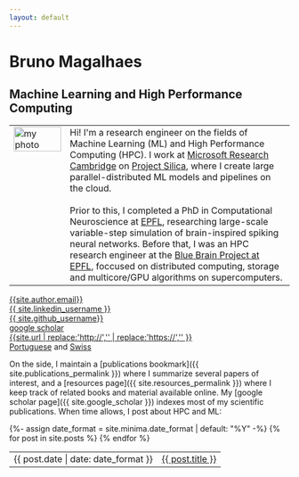 ```yaml
---
layout: default
---
```


<h1 class="post-title p-name" itemprop="name headline">Bruno Magalhaes</h1>

## Machine Learning and High Performance Computing

<table style='table-layout:fixed; border:none; border-collapse:collapse; cellspacing:0; cellpadding:0'>
<tr>
<td width="20%" style='border:none; vertical-align: top;'> <img src="{{site.photo}}" alt="my photo" width="100%" height="100%"/> </td>
<td style="border:none">
Hi! I'm a research engineer on the fields of Machine Learning (ML) and High Performance Computing (HPC). I work at <a href="https://www.microsoft.com/en-us/research/lab/microsoft-research-cambridge/">Microsoft Research Cambridge</a> on <a href="https://www.microsoft.com/en-us/research/project/project-silica/">Project Silica</a>, where I create large parallel-distributed ML models and pipelines on the cloud. <br/><br/>Prior to this, I completed a PhD in Computational Neuroscience at <a href="https://www.epfl.ch/en/">EPFL</a>, researching large-scale variable-step simulation of brain-inspired spiking neural networks. Before that, I was an HPC research engineer at the <a href="https://www.epfl.ch/research/domains/bluebrain/">Blue Brain Project at EPFL</a>, foccused on distributed computing, storage and multicore/GPU algorithms on supercomputers.
</td>
</tr></table> 

<!-- CSS of table defined in _includes/head.html -->
<div class="Rtable Rtable--3cols Rtable--collapse">
  <!-- <div class="Rtable-cell"> <a href="{{site.resume}}"><i class="far fa-file"></i> resume</a> </div> -->
  <!-- <div class="Rtable-cell"> <a href="{{site.cv}}"><i class="far fa-file"></i> full cv</a> </div> -->
  <div class="Rtable-cell"> <a href="mailto:{{ site.author.email }}?subject=Hello"><i class="far fa-envelope" title="Email"></i> {{site.author.email}}</a> </div>
  <div class="Rtable-cell"> <a href="https://www.linkedin.com/in/{{ site.linkedin_username }}"> <i class="fab fa-linkedin" ></i> {{ site.linkedin_username }}</a> </div>
  <div class="Rtable-cell"> <a href="https://github.com/{{ site.github_username }}"><i class="fab fa-fw fa-github" ></i> {{ site.github_username}}</a> </div>
  <!-- <div class="Rtable-cell"> <a href="https://twitter.com/{{ site.twitter_username }}"> <i class="fab fa-fw fa-twitter" ></i> {{ site.twitter_username }}</a> </div> -->
  <div class="Rtable-cell"> <a href="{{ site.google_scholar }}"> <i class="ai ai-google-scholar ai-1x" title="Google Scholar"></i> google scholar</a> </div>
  <div class="Rtable-cell"> <a href="{{ site.url }}"><i class="fas fa-mouse-pointer"></i> {{site.url | replace:'http://','' | replace:'https://','' }}</a> </div>
  <div class="Rtable-cell"> <i class="fas fa-passport" title="Nationality"></i> <a href="https://en.wikipedia.org/wiki/Lusitanians">Portuguese</a> and <a href="https://en.wikipedia.org/wiki/Helvetii">Swiss</a></div>
</div>


On the side, I maintain a [publications bookmark]({{ site.publications_permalink }}) where I summarize several papers of interest, and a [resources page]({{ site.resources_permalink }}) where I keep track of related books and material available online. My [google scholar page]({{ site.google_scholar }}) indexes most of my scientific publications. When time allows, I post about HPC and ML:

<table style='border:none; border-collapse:collapse; cellspacing:0; cellpadding:0'>
{%- assign date_format = site.minima.date_format | default: "%Y" -%}
{% for post in site.posts %}
<tr>
<td class="align-top" style="border:none">
{{ post.date | date: date_format }}
</td>
<td class="align-top" style="border:none">
<a href="{{ post.url }}">{{ post.title }}</a>
</td>
</tr>
{% endfor %}
</table>


